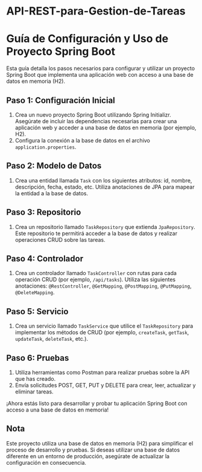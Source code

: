 # API-REST-para-Gestion-de-Tareas
# Guía de Configuración y Uso de Proyecto Spring Boot

Esta guía detalla los pasos necesarios para configurar y utilizar un proyecto Spring Boot que implementa una aplicación web con acceso a una base de datos en memoria (H2).

## Paso 1: Configuración Inicial

1. Crea un nuevo proyecto Spring Boot utilizando Spring Initializr. Asegúrate de incluir las dependencias necesarias para crear una aplicación web y acceder a una base de datos en memoria (por ejemplo, H2).
2. Configura la conexión a la base de datos en el archivo `application.properties`.

## Paso 2: Modelo de Datos

1. Crea una entidad llamada `Task` con los siguientes atributos: id, nombre, descripción, fecha, estado, etc. Utiliza anotaciones de JPA para mapear la entidad a la base de datos.

## Paso 3: Repositorio

1. Crea un repositorio llamado `TaskRepository` que extienda `JpaRepository`. Este repositorio te permitirá acceder a la base de datos y realizar operaciones CRUD sobre las tareas.

## Paso 4: Controlador

1. Crea un controlador llamado `TaskController` con rutas para cada operación CRUD (por ejemplo, `/api/tasks`). Utiliza las siguientes anotaciones: `@RestController`, `@GetMapping`, `@PostMapping`, `@PutMapping`, `@DeleteMapping`.

## Paso 5: Servicio

1. Crea un servicio llamado `TaskService` que utilice el `TaskRepository` para implementar los métodos de CRUD (por ejemplo, `createTask`, `getTask`, `updateTask`, `deleteTask`, etc.).

## Paso 6: Pruebas

1. Utiliza herramientas como Postman para realizar pruebas sobre la API que has creado.
2. Envía solicitudes POST, GET, PUT y DELETE para crear, leer, actualizar y eliminar tareas.

¡Ahora estás listo para desarrollar y probar tu aplicación Spring Boot con acceso a una base de datos en memoria!

## Nota

Este proyecto utiliza una base de datos en memoria (H2) para simplificar el proceso de desarrollo y pruebas. Si deseas utilizar una base de datos diferente en un entorno de producción, asegúrate de actualizar la configuración en consecuencia.
